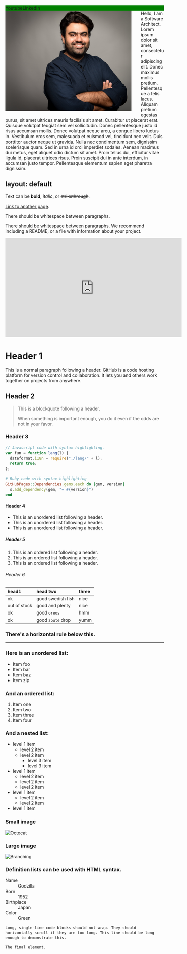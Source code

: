 <div id="#nav" style="flex-flow: column wrap; background-color: green;"><span>Youtube</span><span>LinkedIn</span></div>

<img src="./assets/images/picture.jpg" align="left" alt="drawing" width="400" style="margin: 0px 30px 20px 0px;"/>
Hello, I am a Software Architect. Lorem ipsum dolor sit amet, consectetur adipiscing elit. Donec maximus mollis pretium. Pellentesque a felis lacus. Aliquam pretium egestas purus, sit amet ultrices mauris facilisis sit amet. Curabitur ut placerat erat. Quisque volutpat feugiat sem vel sollicitudin. Donec pellentesque justo id risus accumsan mollis. Donec volutpat neque arcu, a congue libero luctus in. Vestibulum eros sem, malesuada et euismod vel, tincidunt nec velit. Duis porttitor auctor neque ut gravida. Nulla nec condimentum sem, dignissim scelerisque quam. Sed in urna id orci imperdiet sodales. Aenean maximus dui metus, eget aliquet odio dictum sit amet. Proin tellus dui, efficitur vitae ligula id, placerat ultrices risus. Proin suscipit dui in ante interdum, in accumsan justo tempor. Pellentesque elementum sapien eget pharetra dignissim.

## layout: default

Text can be **bold**, _italic_, or ~~strikethrough~~.

[Link to another page](./another-page.html).

There should be whitespace between paragraphs.

There should be whitespace between paragraphs. We recommend including a README, or a file with information about your project.

<iframe width="560" height="315" src="https://www.youtube.com/embed/CZoLlYOn52M?si=P4hMZoe_LAJKZ2vy" title="YouTube video player" frameborder="0" allow="accelerometer; autoplay; clipboard-write; encrypted-media; gyroscope; picture-in-picture; web-share" allowfullscreen></iframe>

# Header 1

This is a normal paragraph following a header. GitHub is a code hosting platform for version control and collaboration. It lets you and others work together on projects from anywhere.

## Header 2

> This is a blockquote following a header.
>
> When something is important enough, you do it even if the odds are not in your favor.

### Header 3

```js
// Javascript code with syntax highlighting.
var fun = function lang(l) {
  dateformat.i18n = require("./lang/" + l);
  return true;
};
```

```ruby
# Ruby code with syntax highlighting
GitHubPages::Dependencies.gems.each do |gem, version|
  s.add_dependency(gem, "= #{version}")
end
```

#### Header 4

- This is an unordered list following a header.
- This is an unordered list following a header.
- This is an unordered list following a header.

##### Header 5

1.  This is an ordered list following a header.
2.  This is an ordered list following a header.
3.  This is an ordered list following a header.

###### Header 6

| head1        | head two          | three |
| :----------- | :---------------- | :---- |
| ok           | good swedish fish | nice  |
| out of stock | good and plenty   | nice  |
| ok           | good `oreos`      | hmm   |
| ok           | good `zoute` drop | yumm  |

### There's a horizontal rule below this.

---

### Here is an unordered list:

- Item foo
- Item bar
- Item baz
- Item zip

### And an ordered list:

1.  Item one
1.  Item two
1.  Item three
1.  Item four

### And a nested list:

- level 1 item
  - level 2 item
  - level 2 item
    - level 3 item
    - level 3 item
- level 1 item
  - level 2 item
  - level 2 item
  - level 2 item
- level 1 item
  - level 2 item
  - level 2 item
- level 1 item

### Small image

![Octocat](https://github.githubassets.com/images/icons/emoji/octocat.png)

### Large image

![Branching](https://guides.github.com/activities/hello-world/branching.png)

### Definition lists can be used with HTML syntax.

<dl>
<dt>Name</dt>
<dd>Godzilla</dd>
<dt>Born</dt>
<dd>1952</dd>
<dt>Birthplace</dt>
<dd>Japan</dd>
<dt>Color</dt>
<dd>Green</dd>
</dl>

```
Long, single-line code blocks should not wrap. They should horizontally scroll if they are too long. This line should be long enough to demonstrate this.
```

```
The final element.
```
